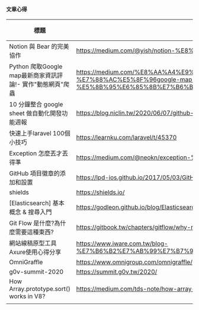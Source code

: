 #### 文章心得

| 標題                                                       | url                                                          | 心得 |
| ---------------------------------------------------------- | ------------------------------------------------------------ | ---- |
| Notion 與 Bear 的完美協作                                  | https://medium.com/@yish/notion-%E8%88%87-bear-%E7%9A%84%E5%AE%8C%E7%BE%8E%E5%8D%94%E4%BD%9C-9f647675908f |      |
| Python 爬取Google map最新商家資訊評論!- 實作"動態網頁"爬蟲 | https://medium.com/%E8%AA%A4%E9%97%96%E6%95%B8%E6%93%9A%E5%8F%A2%E6%9E%97%E7%9A%84%E5%95%86%E7%AE%A1%E4%BA%BAzino/python-%E7%88%AC%E5%8F%96google-map%E6%9C%80%E6%96%B0%E5%95%86%E5%AE%B6%E8%B3%87%E8%A8%8A%E8%A9%95%E8%AB%96-%E5%AF%A6%E4%BD%9C-%E5%8B%95%E6%85%8B%E7%B6%B2%E9%A0%81-%E7%88%AC%E8%9F%B2-527d66a7e747 |      |
| 10 分鐘整合 google sheet 做自動化開發功能週報              | https://blog.niclin.tw/2020/06/07/github-google-sheet-integrate/?fbclid=IwAR2EFM3gSOD2W65vWiD52Xs9hUdhvh6qWtmOa3LNIhA4GlZ7rPmP-hefZYM |      |
| 快速上手laravel 100個小技巧                                | https://learnku.com/laravel/t/45370                          |      |
| Exception 怎麼丟才丟得準                                   | https://medium.com/@neokn/exception-%E6%80%8E%E9%BA%BC%E4%B8%9F%E6%89%8D%E4%B8%9F%E5%BE%97%E6%BA%96-a385bd27ed15 |      |
| GitHub 項目徽章的添加和設置                                | https://lpd-ios.github.io/2017/05/03/GitHub-Badge-Introduction/ |      |
| shields                                                    | https://shields.io/                                          |      |
| [Elasticsearch] 基本概念 & 搜尋入門                        | https://godleon.github.io/blog/Elasticsearch/Elasticsearch-getting-started/ |      |
| Git Flow 是什麼?為什麼需要這種東西?                        | https://gitbook.tw/chapters/gitflow/why-need-git-flow.html   |      |
| 網站線稿原型工具Axure使用心得分享                          | https://www.iware.com.tw/blog-%E7%B6%B2%E7%AB%99%E7%B7%9A%E7%A8%BF%E5%8E%9F%E5%9E%8B%E5%B7%A5%E5%85%B7Axure%E4%BD%BF%E7%94%A8%E5%BF%83%E5%BE%97%E5%88%86%E4%BA%AB.html |      |
| OmniGraffle                                                | https://www.omnigroup.com/omnigraffle/                       |      |
| g0v-summit-2020                                            | https://summit.g0v.tw/2020/                                  |      |
| How Array.prototype.sort() works in V8?                    | https://medium.com/tds-note/how-array-prototype-sort-works-in-v8-d69ff0a7b663 |      |
|                                                            |                                                              |      |
